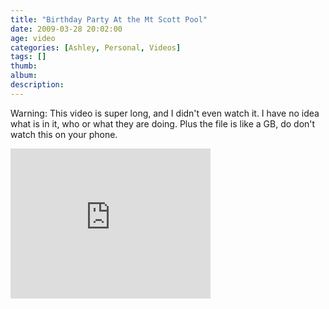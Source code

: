 ```yaml
---
title: "Birthday Party At the Mt Scott Pool"
date: 2009-03-28 20:02:00
age: video
categories: [Ashley, Personal, Videos]
tags: []
thumb: 
album: 
description: 
---
```

Warning: This video is super long, and I didn't even watch it. I have no idea what is in it, who or what they are doing. Plus the file is like a GB, do don't watch this on your phone.

<iframe height="240" src="https://skydrive.live.com/embed?cid=F443C8FEC5D6FFCE&amp;resid=F443C8FEC5D6FFCE%21197&amp;authkey=AAYeOEr4bHb6F6w" frameborder="0" width="320" scrolling="no"></iframe>
